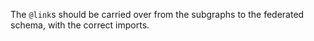 The `@link`s should be carried over from the subgraphs to the federated schema, with the correct imports.
